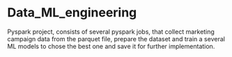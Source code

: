 # Data_ML_engineering
 Pyspark project, consists of several pyspark jobs, that collect marketing campaign data from the parquet file, prepare the dataset and train a several ML models to chose the best one and save it for further implementation.
